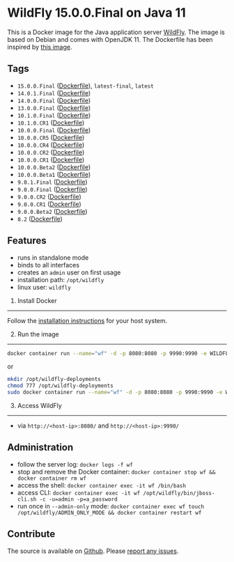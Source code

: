 WildFly 15.0.0.Final on Java 11
===============================

This is a Docker image for the Java application server [WildFly](http://wildfly.org/). The image is based on Debian and comes with OpenJDK 11. The Dockerfile has been inspired by [this image](https://registry.hub.docker.com/u/sillenttroll/wildfly-java-8/).

Tags
----

* `15.0.0.Final` ([Dockerfile](https://github.com/JensPiegsa/WildFly/blob/15.0.0.Final/Dockerfile)), `latest-final`, `latest`
* `14.0.1.Final` ([Dockerfile](https://github.com/JensPiegsa/WildFly/blob/14.0.1.Final/Dockerfile))
* `14.0.0.Final` ([Dockerfile](https://github.com/JensPiegsa/WildFly/blob/14.0.0.Final/Dockerfile))
* `13.0.0.Final` ([Dockerfile](https://github.com/JensPiegsa/WildFly/blob/13.0.0.Final/Dockerfile))
* `10.1.0.Final` ([Dockerfile](https://github.com/JensPiegsa/WildFly/blob/10.1.0.Final/Dockerfile))
* `10.1.0.CR1` ([Dockerfile](https://github.com/JensPiegsa/WildFly/blob/10.1.0.CR1/Dockerfile))
* `10.0.0.Final` ([Dockerfile](https://github.com/JensPiegsa/WildFly/blob/10.0.0.Final/Dockerfile))
* `10.0.0.CR5` ([Dockerfile](https://github.com/JensPiegsa/WildFly/blob/10.0.0.CR5/Dockerfile))
* `10.0.0.CR4` ([Dockerfile](https://github.com/JensPiegsa/WildFly/blob/10.0.0.CR4/Dockerfile))
* `10.0.0.CR2` ([Dockerfile](https://github.com/JensPiegsa/WildFly/blob/10.0.0.CR2/Dockerfile))
* `10.0.0.CR1` ([Dockerfile](https://github.com/JensPiegsa/WildFly/blob/10.0.0.CR1/Dockerfile))
* `10.0.0.Beta2` ([Dockerfile](https://github.com/JensPiegsa/WildFly/blob/10.0.0.Beta2/Dockerfile))
* `10.0.0.Beta1` ([Dockerfile](https://github.com/JensPiegsa/WildFly/blob/10.0.0.Beta1/Dockerfile))
* `9.0.1.Final` ([Dockerfile](https://github.com/JensPiegsa/WildFly/blob/9.0.1.Final/Dockerfile))
* `9.0.0.Final` ([Dockerfile](https://github.com/JensPiegsa/WildFly/blob/9.0.0.Final/Dockerfile))
* `9.0.0.CR2` ([Dockerfile](https://github.com/JensPiegsa/WildFly/blob/9.0.0.CR2/Dockerfile))
* `9.0.0.CR1` ([Dockerfile](https://github.com/JensPiegsa/WildFly/blob/9.0.0.CR1/Dockerfile))
* `9.0.0.Beta2` ([Dockerfile](https://github.com/JensPiegsa/WildFly/blob/9.0.0.Beta2/Dockerfile))
* `8.2` ([Dockerfile](https://github.com/JensPiegsa/WildFly/blob/8.2.0.Final/Dockerfile))

Features
--------

* runs in standalone mode
* binds to all interfaces
* creates an `admin` user on first usage
* installation path: `/opt/wildfly`
* linux user: `wildfly`

1. Install Docker
-----------------

Follow the [installation instructions](http://docs.docker.com/installation/) for your host system.

2. Run the image
----------------

```sh
docker container run --name="wf" -d -p 8080:8080 -p 9990:9990 -e WILDFLY_PASS="a_password" piegsaj/wildfly
```

or

```sh
mkdir /opt/wildfly-deployments
chmod 777 /opt/wildfly-deployments
sudo docker container run --name="wf" -d -p 8080:8080 -p 9990:9990 -e WILDFLY_PASS="a_password" -v /opt/wildfly-deployments:/opt/wildfly/standalone/deployments/:rw piegsaj/wildfly
```

3. Access WildFly
-----------------

* via `http://<host-ip>:8080/` and `http://<host-ip>:9990/`

Administration
--------------

* follow  the server log: `docker logs -f wf`
* stop and remove the Docker container: `docker container stop wf && docker container rm wf`
* access the shell: `docker container exec -it wf /bin/bash`
* access CLI: `docker container exec -it wf /opt/wildfly/bin/jboss-cli.sh -c -u=admin -p=a_password`
* run once in `--admin-only` mode: `docker container exec wf touch /opt/wildfly/ADMIN_ONLY_MODE && docker container restart wf`

Contribute
----------

The source is available on [Github](https://github.com/JensPiegsa/WildFly/). Please [report any issues](https://github.com/JensPiegsa/WildFly/issues).
